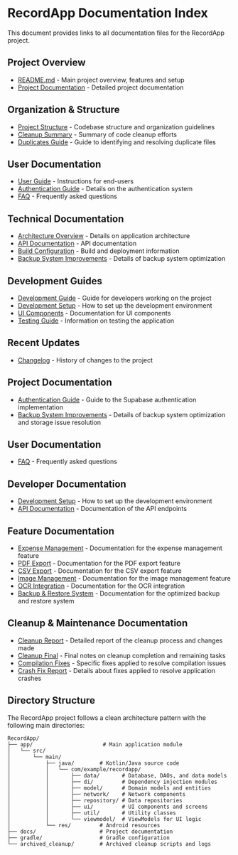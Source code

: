 # RecordApp Documentation Index

This document provides links to all documentation files for the RecordApp project.

## Project Overview
- [README.md](../README.md) - Main project overview, features and setup
- [Project Documentation](./PROJECT_DOCUMENTATION.md) - Detailed project documentation

## Organization & Structure
- [Project Structure](./PROJECT_STRUCTURE.md) - Codebase structure and organization guidelines
- [Cleanup Summary](./CLEANUP_SUMMARY.md) - Summary of code cleanup efforts
- [Duplicates Guide](./DUPLICATES_GUIDE.md) - Guide to identifying and resolving duplicate files

## User Documentation
- [User Guide](./USER_GUIDE.md) - Instructions for end-users
- [Authentication Guide](./AUTHENTICATION_GUIDE.md) - Details on the authentication system
- [FAQ](./FAQ.md) - Frequently asked questions

## Technical Documentation
- [Architecture Overview](./ARCHITECTURE.md) - Details on application architecture
- [API Documentation](./API_DOCUMENTATION.md) - API documentation
- [Build Configuration](./BUILD_CONFIG.md) - Build and deployment information
- [Backup System Improvements](./BACKUP_SYSTEM_IMPROVEMENTS.md) - Details of backup system optimization

## Development Guides
- [Development Guide](./DEVELOPMENT_GUIDE.md) - Guide for developers working on the project
- [Development Setup](./DEVELOPMENT_SETUP.md) - How to set up the development environment
- [UI Components](./UI_COMPONENTS.md) - Documentation for UI components
- [Testing Guide](./TESTING_GUIDE.md) - Information on testing the application

## Recent Updates
- [Changelog](./CHANGELOG.md) - History of changes to the project

## Project Documentation

- [Authentication Guide](./AUTH_GUIDE.md) - Guide to the Supabase authentication implementation
- [Backup System Improvements](./BACKUP_SYSTEM_IMPROVEMENTS.md) - Details of backup system optimization and storage issue resolution

## User Documentation

- [FAQ](./FAQ.md) - Frequently asked questions

## Developer Documentation

- [Development Setup](./DEVELOPMENT_SETUP.md) - How to set up the development environment
- [API Documentation](./API_DOCUMENTATION.md) - Documentation of the API endpoints

## Feature Documentation

- [Expense Management](./EXPENSE_MANAGEMENT.md) - Documentation for the expense management feature
- [PDF Export](./PDF_EXPORT.md) - Documentation for the PDF export feature
- [CSV Export](./CSV_EXPORT.md) - Documentation for the CSV export feature
- [Image Management](./IMAGE_MANAGEMENT.md) - Documentation for the image management feature
- [OCR Integration](./OCR_INTEGRATION.md) - Documentation for the OCR integration
- [Backup & Restore System](./BACKUP_SYSTEM_IMPROVEMENTS.md) - Documentation for the optimized backup and restore system

## Cleanup & Maintenance Documentation

- [Cleanup Report](./CLEANUP_REPORT.md) - Detailed report of the cleanup process and changes made
- [Cleanup Final](./CLEANUP_FINAL.md) - Final notes on cleanup completion and remaining tasks
- [Compilation Fixes](./compile-fixes.md) - Specific fixes applied to resolve compilation issues
- [Crash Fix Report](./CRASH_FIX_REPORT.md) - Details about fixes applied to resolve application crashes

## Directory Structure

The RecordApp project follows a clean architecture pattern with the following main directories:

```
RecordApp/
├── app/                      # Main application module
│   └── src/
│       └── main/
│           ├── java/        # Kotlin/Java source code
│           │   └── com/example/recordapp/
│           │       ├── data/       # Database, DAOs, and data models
│           │       ├── di/         # Dependency injection modules
│           │       ├── model/      # Domain models and entities
│           │       ├── network/    # Network components
│           │       ├── repository/ # Data repositories
│           │       ├── ui/         # UI components and screens
│           │       ├── util/       # Utility classes
│           │       └── viewmodel/  # ViewModels for UI logic
│           └── res/         # Android resources
├── docs/                    # Project documentation
├── gradle/                  # Gradle configuration
└── archived_cleanup/        # Archived cleanup scripts and logs
``` 